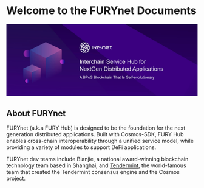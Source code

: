 # Welcome to the FURYnet Documents

![furynet](./pics/fury.jpg)

## About FURYnet

FURYnet (a.k.a FURY Hub) is designed to be the foundation for the next generation distributed applications. Built with Cosmos-SDK, FURY Hub enables cross-chain interoperability through a unified service model, while providing a variety of modules to support DeFi applications.

FURYnet dev teams include Bianjie, a national award-winning blockchain technology team based in Shanghai, and [Tendermint](https://tendermint.com), the world-famous team that created the Tendermint consensus engine and the Cosmos project.
